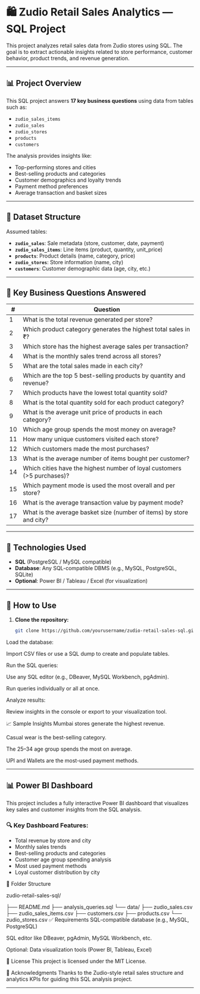 # 🛍️ Zudio Retail Sales Analytics — SQL Project

This project analyzes retail sales data from Zudio stores using SQL. The goal is to extract actionable insights related to store performance, customer behavior, product trends, and revenue generation.

---

## 📊 Project Overview

This SQL project answers **17 key business questions** using data from tables such as:

- `zudio_sales_items`
- `zudio_sales`
- `zudio_stores`
- `products`
- `customers`

The analysis provides insights like:

- Top-performing stores and cities  
- Best-selling products and categories  
- Customer demographics and loyalty trends  
- Payment method preferences  
- Average transaction and basket sizes

---

## 📁 Dataset Structure

Assumed tables:

- **`zudio_sales`**: Sale metadata (store, customer, date, payment)
- **`zudio_sales_items`**: Line items (product, quantity, unit_price)
- **`products`**: Product details (name, category, price)
- **`zudio_stores`**: Store information (name, city)
- **`customers`**: Customer demographic data (age, city, etc.)

---

## 📌 Key Business Questions Answered

| #   | Question                                                                 |
|-----|--------------------------------------------------------------------------|
| 1   | What is the total revenue generated per store?                          |
| 2   | Which product category generates the highest total sales in ₹?         |
| 3   | Which store has the highest average sales per transaction?             |
| 4   | What is the monthly sales trend across all stores?                     |
| 5   | What are the total sales made in each city?                            |
| 6   | Which are the top 5 best-selling products by quantity and revenue?     |
| 7   | Which products have the lowest total quantity sold?                    |
| 8   | What is the total quantity sold for each product category?             |
| 9   | What is the average unit price of products in each category?           |
| 10  | Which age group spends the most money on average?                      |
| 11  | How many unique customers visited each store?                          |
| 12  | Which customers made the most purchases?                               |
| 13  | What is the average number of items bought per customer?               |
| 14  | Which cities have the highest number of loyal customers (>5 purchases)?|
| 15  | Which payment mode is used the most overall and per store?            |
| 16  | What is the average transaction value by payment mode?                 |
| 17  | What is the average basket size (number of items) by store and city?   |

---

## 🧰 Technologies Used

- **SQL** (PostgreSQL / MySQL compatible)
- **Database**: Any SQL-compatible DBMS (e.g., MySQL, PostgreSQL, SQLite)
- **Optional**: Power BI / Tableau / Excel (for visualization)

---

## 🚀 How to Use

1. **Clone the repository:**
   ```bash
   git clone https://github.com/yourusername/zudio-retail-sales-sql.git
Load the database:

Import CSV files or use a SQL dump to create and populate tables.

Run the SQL queries:

Use any SQL editor (e.g., DBeaver, MySQL Workbench, pgAdmin).

Run queries individually or all at once.

Analyze results:

Review insights in the console or export to your visualization tool.

📈 Sample Insights
Mumbai stores generate the highest revenue.

Casual wear is the best-selling category.

The 25–34 age group spends the most on average.

UPI and Wallets are the most-used payment methods.

---

## 📊 Power BI Dashboard

This project includes a fully interactive Power BI dashboard that visualizes key sales and customer insights from the SQL analysis.

### 🔍 Key Dashboard Features:
- Total revenue by store and city
- Monthly sales trends
- Best-selling products and categories
- Customer age group spending analysis
- Most used payment methods
- Loyal customer distribution by city

📂 Folder Structure

zudio-retail-sales-sql/

├── README.md
├── analysis_queries.sql
└── data/
    ├── zudio_sales.csv
    ├── zudio_sales_items.csv
    ├── customers.csv
    ├── products.csv
    └── zudio_stores.csv
✅ Requirements
SQL-compatible database (e.g., MySQL, PostgreSQL)

SQL editor like DBeaver, pgAdmin, MySQL Workbench, etc.

Optional: Data visualization tools (Power BI, Tableau, Excel)

📜 License
This project is licensed under the MIT License.

🙌 Acknowledgments
Thanks to the Zudio-style retail sales structure and analytics KPIs for guiding this SQL analysis project.


---

